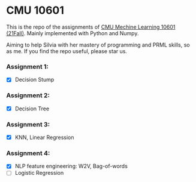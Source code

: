 # CMU 10601

This is the repo of the assignments of [CMU Mechine Learning 10601 (21Fall)](http://www.cs.cmu.edu/~mgormley/courses/10601/). Mainly implemented with Python and Numpy.  

Aiming to help Silvia with her mastery of programming and PRML skills, so as me. If you find the repo useful, please star us.  


### Assignment 1:
- [x] Decision Stump

### Assignment 2:
- [x] Decision Tree

### Assignment 3:
- [x] KNN, Linear Regression

### Assignment 4:
- [x] NLP feature engineering: W2V, Bag-of-words
- [ ] Logistic Regression
